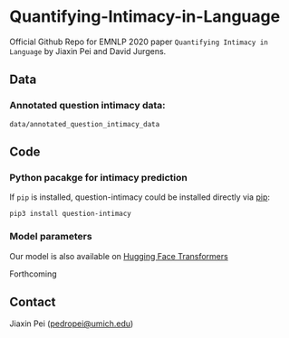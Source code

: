 # Quantifying-Intimacy-in-Language

Official Github Repo for EMNLP 2020 paper `Quantifying Intimacy in Language` by Jiaxin Pei and David Jurgens.

## Data
### Annotated question intimacy data:
`data/annotated_question_intimacy_data` 

## Code
### Python pacakge for intimacy prediction
If `pip` is installed, question-intimacy could be installed directly via [pip](https://pypi.org/project/question-intimacy/):
```
pip3 install question-intimacy
```
    

### Model parameters
Our model is also available on [Hugging Face Transformers](https://huggingface.co/pedropei/question-intimacy)

Forthcoming


## Contact
Jiaxin Pei (pedropei@umich.edu)
